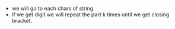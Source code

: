 - we will go to each chars of string
- if we get digit we will repeat the part k times until we get closing bracket.